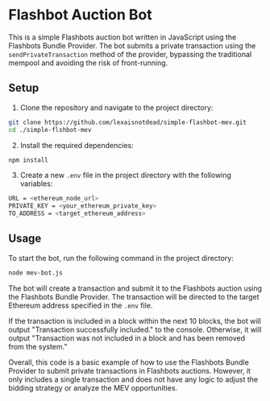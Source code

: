 # Flashbot Auction Bot
This is a simple Flashbots auction bot written in JavaScript using the Flashbots Bundle Provider. The bot submits a private transaction using the ```sendPrivateTransaction``` method of the provider, bypassing the traditional mempool and avoiding the risk of front-running.

## Setup
1. Clone the repository and navigate to the project directory:
```bash 
git clone https://github.com/lexaisnotdead/simple-flashbot-mev.git
cd ./simple-flshbot-mev
```
2. Install the required dependencies:
```bash
npm install
```
3. Create a new ```.env``` file in the project directory with the following variables:
```bash
URL = <ethereum_node_url>
PRIVATE_KEY = <your_ethereum_private_key>
TO_ADDRESS = <target_ethereum_address>
```
## Usage
To start the bot, run the following command in the project directory:
```bash
node mev-bot.js
```

The bot will create a transaction and submit it to the Flashbots auction using the Flashbots Bundle Provider. The transaction will be directed to the target Ethereum address specified in the ```.env``` file.

If the transaction is included in a block within the next 10 blocks, the bot will output "Transaction successfully included." to the console. Otherwise, it will output "Transaction was not included in a block and has been removed from the system."

Overall, this code is a basic example of how to use the Flashbots Bundle Provider to submit private transactions in Flashbots auctions. However, it only includes a single transaction and does not have any logic to adjust the bidding strategy or analyze the MEV opportunities.
